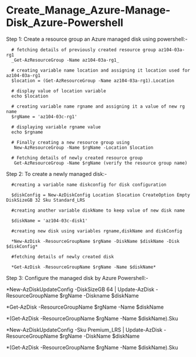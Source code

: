 # Create_Manage_Azure-Manage-Disk_Azure-Powershell

Step 1: Create a resource group an Azure managed disk using powershell:-
    
      # fetching details of previously created resource group az104-03a-rg1
      _Get-AzResourceGroup -Name az104-03a-rg1_

      # creating variable name location and assigning it location used for az104-03a-rg1
      $location = (Get-AzResourceGroup -Name az104-03a-rg1).Location   
    
      # display value of location variable
      echo $location 
      
      # creating variable name rgname and assigning it a value of new rg name
      $rgName = 'az104-03c-rg1'
     
      # displaying variable rgname value
      echo $rgname
     
      # Finally creating a new resource group using 
       New-AzResourceGroup -Name $rgName -Location $location
      
      # Fetching details of newly created resource group
       Get-AzResourceGroup -Name $rgName (verify the resource group name)

Step 2: To create a newly managed disk:-

      #creating a variable name diskconfig for disk configuration
 
      $diskConfig = New-AzDiskConfig Location $location CreateOption Empty  DiskSizeGB 32 Sku Standard_LRS
   
      #creating another variable diskName to keep value of new disk name
 
      $diskName = 'az104-03c-disk1'

      #creating new disk using variables rgname,diskName and diskConfig
 
      *New-AzDisk -ResourceGroupName $rgName -DiskName $diskName -Disk $diskConfig*
      
      #fetching details of newly created disk

      *Get-AzDisk -ResourceGroupName $rgName -Name $diskName*


Step 3: Configure the managed disk by Azure Powershell:-

*New-AzDiskUpdateConfig -DiskSizeGB 64 | Update-AzDisk -ResourceGroupName $rgName -Diskname $diskName

*Get-AzDisk -ResourceGroupName $rgName -Name $diskName

*(Get-AzDisk -ResourceGroupName $rgName -Name $diskName).Sku

*New-AzDiskUpdateConfig -Sku Premium_LRS | Update-AzDisk -ResourceGroupName $rgName -DiskName $diskName

*(Get-AzDisk -ResourceGroupName $rgName -Name $diskName).Sku



